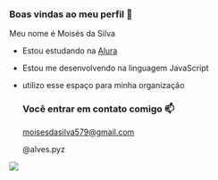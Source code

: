 ### Boas vindas ao meu perfil 💙

Meu nome é Moisés da Silva

- Estou estudando na [Alura](https://www.alura.com.br)
- Estou me desenvolvendo na linguagem JavaScript
- utilizo esse espaço para minha organização

  ### Você entrar em contato comigo 📫

  moisesdasilva579@gmail.com
  
  @alves.pyz

![](  https://media1.tenor.com/m/bvFrrbDHiukAAAAC/ok-batman.gif)
